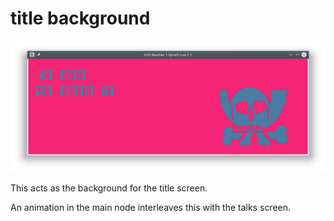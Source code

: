 # title background

![screenshot](screenshot.png)

This acts as the background for the title screen.

An animation in the main node interleaves this with the talks screen.
